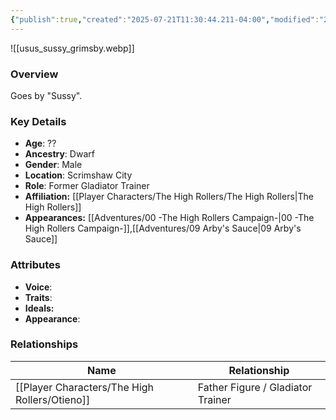 ```yaml
---
{"publish":true,"created":"2025-07-21T11:30:44.211-04:00","modified":"2025-07-27T18:18:23.082-04:00","published":"2025-07-27T18:18:23.082-04:00","cssclasses":"","Age":"??","Ancestry":"Dwarf","Gender":"Male","Location":["Scrimshaw City"],"Role":["Former Gladiator Trainer"],"Affiliation":["[[The High Rollers]]"],"Appearances":["[[00 -The High Rollers Campaign-]]","[[09 Arby's Sauce|09 Arby's Sauce]]"]}
---
```



![[usus_sussy_grimsby.webp]]

### Overview
Goes by "Sussy".

### Key Details
- **Age**: ??
- **Ancestry**: Dwarf
- **Gender**: Male
- **Location**: Scrimshaw City
- **Role**: Former Gladiator Trainer
- **Affiliation:** [[Player Characters/The High Rollers/The High Rollers\|The High Rollers]]
- **Appearances:** [[Adventures/00 -The High Rollers Campaign-\|00 -The High Rollers Campaign-]],[[Adventures/09 Arby's Sauce\|09 Arby's Sauce]]

### Attributes
- **Voice**: 
- **Traits**: 
- **Ideals:** 
- **Appearance**:

### Relationships

| Name       | Relationship                      |
| ---------- | --------------------------------- |
| [[Player Characters/The High Rollers/Otieno]] | Father Figure / Gladiator Trainer |
